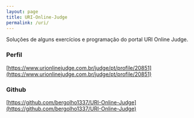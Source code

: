 ```yaml
---
layout: page
title: URI-Online-Judge
permalink: /uri/
---
```


Soluções de alguns exercícios e programação do portal URI Online Judge.

### Perfil

[https://www.urionlinejudge.com.br/judge/pt/profile/20851](https://www.urionlinejudge.com.br/judge/pt/profile/20851)

### Github

[https://github.com/bergolho1337/URI-Online-Judge](https://github.com/bergolho1337/URI-Online-Judge)